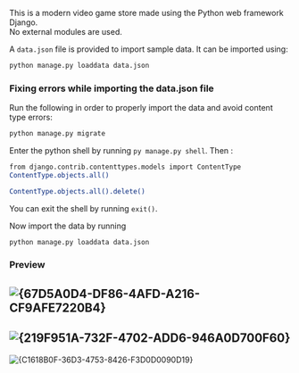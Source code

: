 This is a modern video game store made using the Python web framework Django.  
No external modules are used.

A `data.json` file is provided to import sample data. It can be imported using:

```bash
python manage.py loaddata data.json
```

### Fixing errors while importing the data.json file
Run the following in order to properly import the data and avoid content type errors:
```bash
python manage.py migrate
```

Enter the python shell by running `py manage.py shell`. Then :
```bash
from django.contrib.contenttypes.models import ContentType
ContentType.objects.all()
```

```bash
ContentType.objects.all().delete()
```

You can exit the shell by running `exit()`.

Now import the data by running
```bash
python manage.py loaddata data.json
```
###  Preview
![{67D5A0D4-DF86-4AFD-A216-CF9AFE7220B4}](https://github.com/user-attachments/assets/edbfcacd-010d-4d09-86e7-db63ec58cfeb)
----------
![{219F951A-732F-4702-ADD6-946A0D700F60}](https://github.com/user-attachments/assets/42cae678-9e78-4c0e-8283-df19d8b0ee0b)
----------
![{C1618B0F-36D3-4753-8426-F3D0D0090D19}](https://github.com/user-attachments/assets/314e2937-47bf-4dca-be60-7de6083057f4)



